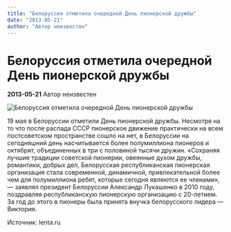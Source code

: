 ```yaml
---
title: "Белоруссия отметила очередной День пионерской дружбы"
date: "2013-05-21"
author: "Автор неизвестен"
---
```


# Белоруссия отметила очередной День пионерской дружбы

**2013-05-21** Автор неизвестен

![Белоруссия отметила очередной День пионерской дружбы](http://icdn.lenta.ru/images/0000/0300/000003001471/preview_1369031882.jpg)

19 мая в Белоруссии отметили День пионерской дружбы. Несмотря на то что после распада СССР пионерское движение практически на всем постсоветском пространстве сошло на нет, в Белоруссии на сегодняшний день насчитывается более полумиллиона пионеров и октябрят, объединенных в три с половиной тысячи дружин. «Сохраняя лучшие традиции советской пионерии, овеянные духом дружбы, романтики, добрых дел, Белорусская республиканская пионерская организация стала современной, динамичной, привлекательной более чем для полумиллиона ребят, которые сегодня являются ее членами», — заявлял президент Белоруссии Александр Лукашенко в 2010 году, поздравляя республиканскую пионерскую организацию с 20-летием. За год до этого в пионеры была принята внучка белорусского лидера — Виктория.

Источник: lenta.ru